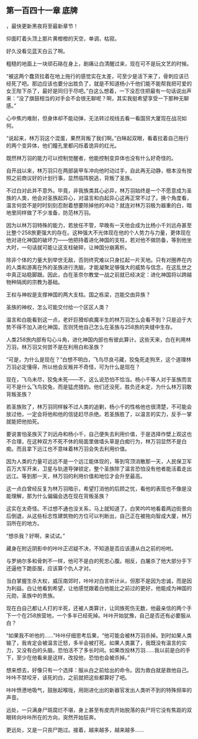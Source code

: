 ## 第一百四十一章 底牌
，最快更新黑夜将至最新章节！

仰面盯着头顶上那片黄橙橙的天空，单调，枯寂。

好久没看见蓝天白云了啊。

粗糙的地面上一块顽石硌在身上，剧痛让白清醒过来，现在可不是玩文艺的时候。

“被这两个蠢货拉着在地上拖行的感觉实在太差，可至少是活下来了，骨刺应该已经死了吧。那边应该也要分出胜负了，就是不知道杨小千他们能不能帮我把可爱的女王陛下杀了，最好是同归于尽吧。”白这么想着，一下没忍住把最有一句话说出声来：“没了旗鼓相当的对手会不会很无聊呢？啊，其实我挺希望享受一下那种无聊感。”

心中焦灼难耐，但身体却不能动弹，无法转过视线去看一看国贸大厦现在战况如何。

“说起来，林万羽这个混蛋，果然背叛了我们啊。”白眯起双眼，看着拉着自己拖行的两个变异体，他们瞳孔里都闪烁着诡异的红光。

既然林万羽的能力可以控制觉醒者，他能控制变异体也没有什么好奇怪的。

自开战以来，林万羽只在两部装甲车冲向他时动过手，自此再无动静，根本没有按照之前商议好的计划行事，显然临阵脱逃，背叛了圣族。

不过白对此并不意外。毕竟，非我族类其心必异，林万羽始终是一个不愿意成为圣族的人类，他会对圣族起异心，对温言和白起异心这再正常不过了。换个角度看，温言何尝不是时时刻刻忍耐着想要除掉他的冲动？就连对林万羽极为器重的白，暗地里同样做了不少准备，防范林万羽。

因为以林万羽特殊的能力，若放任不管，早晚有一天他会成为比杨小千刘远舟甚至比整个258旅更强大的存在。这种强大不光体现在他的个人势力与力量，更体现在他对进化神国的破坏力――他把持着进化神国的支柱，若对他不做防备，等到他坐大时，一句话就可能让这支柱破碎，让神国分崩离析。

除非个体的力量大到举世无敌，否则终究难以只身扛起一片天地。只有对圈养在内的人类和游离在外的圣族进行洗脑，才能凝聚足够强大的威势与信念，在这乱世之中真正站稳脚跟。因此，白在圣奈尔教堂一战之前就已经决定：进化神国将以跨越物种隔阂的宗教为基础。

王权与神权是支撑神国的两大支柱。国之栋梁，岂能交由异族？

圣族的神权，怎么可能交付给一个区区人类？

温言和白能看到这一点，老奸巨猾却疯魔半生的林万羽怎么会看不到？只是迫于大势不得不加入进化神国，否则凭他自己怎么在圣族与258旅的夹缝中生存。

人类258旅内部有勾心斗角，进化神国内部也有彼此算计。这些天来，白在利用林万羽，林万羽又何尝不是在利用白和圣族？

“可是，为什么是现在？”白想不明白，飞鸟尽良弓藏，狡兔死走狗烹，这个道理林万羽必定懂得，所以他会反叛并不奇怪，可为什么是现在？

现在，飞鸟未尽，狡兔未死――不，这么说恐怕不恰当。杨小千等人对于圣族而言可不是什么飞鸟狡兔，而是猛虎猎豹。他们还没死，胜负还未定，为什么林万羽敢背叛圣族？

若圣族败了，林万羽同样躲不过人类的追剿，杨小千的性格他也很清楚，不可能会放过他，一定会将他和他的信徒赶尽杀绝。若圣族胜了，以温言的实力，反手一掌就能把他拍死。

要说害怕圣族灭了刘远舟和杨小千，自己便失去利用价值，于是选择作壁上观这也不合理，在这种双方不死不休的局面里做墙头草是白痴行为，林万羽显然不是白痴。而且拿下远江也不意味着林万羽会失去利用价值。

因为人类的力量可远远不是一个远江能体现的，等到穹顶消散那一天，人民保卫军百万大军开来，卫星与轨道导弹锁定，整个圣族除了温言恐怕没有他者能活着走出远江。等到那一天，林万羽的利用价值和地位才会升至最高。

这一点白曾经反复为林万羽暗示，希望打消他的后顾之忧，看他的表现也不像是没能理解，那为什么偏偏会选在现在背叛圣族？

这实在太奇怪。不过想不通也没关系，马上就知道了。白笑吟吟地看着两边街景向后倒退，从这些标志性建筑物的方位可以判断出，自己正在被拖向智成大厦，林万羽所在的地方。

“想杀我？好啊，来试试。”

藏身在附近阴影中的咔咔正迟疑不决，不知道是否应该遵从白之前的吩咐。

与罗纳尔多和骨刺不一样，他可不是白的死忠心腹。相反，白屠杀了他大部分手下还逼他下跪臣服，应该算个仇人才对。

当白掌握生杀大权，威压南郊时，咔咔对白言听计从，但那不是因为忠诚，而是因为利益。白让他看到希望，让他感觉跟着白他能比之前过的更好，他能成为神国的元勋，圣族中的贵族。

现在白自己都让人打的半死，还被人类算计，让同族死伤无数，他最亲信的两个手下一个在258旅营地，一个多半已经死掉。咔咔开始犹豫，自己是否还有必要服从白？

“如果我不听他的……”咔咔仔细思考后果，“他可能会被林万羽杀掉。到时如果人类输了，我肯定会被温言迁怒，多半会被打死。如果人类赢了，我既没有温言的实力，又没有白的头脑，恐怕活不了多长时间。如果改投林万羽……我以前是白的手下，至少在他看来是这样，改投他，恐怕也会被杀掉。”

想来想去，好像只有一个选择：服从白之前给出的命令。因为救白就是救他自己。咔咔不禁咬牙，该死的白，之前就把这些都算好了吧。

咔咔愤懑地吸气，鼓胀起喉咙，用刚进化出的新器官发出人类听不到的特殊频率的声音。

远处，一只满身尸斑腐烂不堪，身上甚至有皮肉开始脱落的丧尸将它没有焦距的双眼转向咔咔所在的方向，突然开始狂奔。

更远处，又是一只丧尸跑过。接着，越来越多，越来越多……

